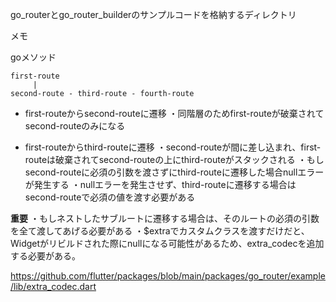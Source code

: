 go_routerとgo_router_builderのサンプルコードを格納するディレクトリ

メモ

goメソッド

```
first-route
     |
second-route - third-route - fourth-route
```

- first-routeからsecond-routeに遷移
・同階層のためfirst-routeが破棄されてsecond-routeのみになる

- first-routeからthird-routeに遷移
・second-routeが間に差し込まれ、first-routeは破棄されてsecond-routeの上にthird-routeがスタックされる
・もしsecond-routeに必須の引数を渡さずにthird-routeに遷移した場合nullエラーが発生する
・nullエラーを発生させず、third-routeに遷移する場合はsecond-routeで必須の値を渡す必要がある

**重要**
・もしネストしたサブルートに遷移する場合は、そのルートの必須の引数を全て渡してあげる必要がある
・$extraでカスタムクラスを渡すだけだと、Widgetがリビルドされた際にnullになる可能性があるため、extra_codecを追加する必要がある。

https://github.com/flutter/packages/blob/main/packages/go_router/example/lib/extra_codec.dart
